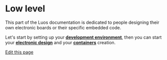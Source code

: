 # Low level
This part of the Luos documentation is dedicated to people designing their own electronic boards or their specific embedded code.

Let's start by setting up your [**development environment**](/pages/low/dev-env.md), then you can start your [**electronic design**](/pages/low/electronic-design.md) and your [**containers**](/pages/low/containers.md) creation.

<div class="cust_edit_page"><a href="https://{{gh_path}}/pages/low/low-level.md">Edit this page</a></div>
